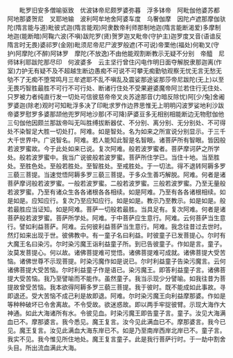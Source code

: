 <!-- { "loadSidebar": true } -->
　　毗罗旧安多僧喻驱致　优波钵帝尼颇罗婆弥暮　浮多钵帝　阿毗伽他婆苏都　阿地那婆贺尼　叉耶地输　波利呵牟地舍阿婆车度　乌奢伽摩　因陀卢遮那摩伽驮陀(隋言能与道)毗彼式迦(隋言能观)阿隶数帝利师那制地迦(隋言能断渴爱)多摩制地迦(能断暗)阿鞠六波(不嗔)跋陀罗(贤)贺罗迦叉毗帝(守护主)迦罗度叉音(语谙反隋言时无畏)婆祁罗(金刚)毗须尼帝尼尸波罗般遮(不可说)帝栗他(福处)何勒叉(守护)阿摩陀(不醉)阿钵罗　摩陀(不放逸)不由他能观割断教示无疑不分别　帝醯　尼师钵利耶跋陀那尽印　何波婆多　云主坚行曾住闪电作明日面夺解脱隶那迦离(作室)力护无有疑不及不超越生断边愚痴不可说不可攀无痴勤劬观察无忧无言无愁无劬不了无痴不堕常鸣月三牟遮耶不乱不嗔乱及震娑那途娑那莎帝尼跋陀(无上)以至无畏巧智胜最胜不可行不可行处、断诸行住处不受果避婆魔帝阿兰若住行无住处、只罗被力者纯直行发一切处可信彼慈帝帝叉炎苏途那音(力暗反除忧)阿[少/兔]舍阇罗婆迦(除老)观时可知毗浮多决了印毗求罗作边界思惟无上明明闪波罗娑地利沙跋帝婆罗慰罗多婆那颉他兜罗阿地沙那(不可降)萨婆豆多无相别相能断边无物慰伽他三句伽他因颇兰那跋帝叫无叫胜缚拔断器仗、不分别、离分别、无分别处、不可得处不染智足大胜一切处打。阿难。如是智处。名为如来之所宣说分别显示。于三千大千世界中。广说智名。阿难。若人能知此智是名智眼。诸菩萨所有智眼。皆因般若波罗蜜故。今于此处如来已说。复次阿难。般若波罗蜜者。菩萨摩诃萨之所学处。般若波罗蜜中。我当广说彼般若波罗蜜。菩萨所住学已。当住十地。当至胜处。至胜色处。至般若胜处。至智胜处。至戒胜处。于一切法。得不退转阿耨多罗三藐三菩提。当速觉悟阿耨多罗三藐三菩提。于多众生善巧解脱。阿难。何者是诸菩萨摩诃般若波罗蜜。一般若波罗蜜。二般若波罗蜜。三般若波罗蜜。乃至无量般若波罗蜜。乃至有诸众生各各诸根各各相续。如是阿难。乃至有各各诸根相续。如是如是。应知应行。复次乃至应知应行。如是如是。教示乃至教示。如是如是。般若最胜应当证知。如是阿难。菩萨一切般若最胜。当具足有。复次阿难。何者是诸菩萨般若波罗蜜。菩萨所学处。阿难。于中菩萨应生意行。阿难。云何菩萨当生意行。譬如利益菩萨。阿难。云何彼利益菩萨当生意行。阿难。我念往昔过去世时。然灯如来出现于世。彼佛教中。有一童子名曰利益。时彼童子已发菩提心。尔时有大魔王名曰染污。尔时染污魔王诣利益童子所。到已告彼童子。作如是言。童子。汝莫发菩提心。何以故。诸佛菩提难可觉悟。诸佛菩提难可成就。诸佛菩提大受苦恼。诸佛世尊不示现菩提。时染污魔作如是说已。尔时利益童子告染污魔言。云何诸佛菩提大受苦恼。尔时利益童子作是语已。染污魔王。即答利益童子言。诸佛菩提大受苦恼。我乃至譬喻而不能作。虽然童子。我当示现少分譬喻。如我往昔为菩提故曾受苦恼。我本欲得阿耨多罗三藐三菩提。我于彼时。既不能成如此事故。寻即退还。受大苦恼不成己利是故即退。阿难。尔时染污魔王向利益摩那婆。作如是等种种破坏已令舍离故。不令受故。欲迷惑故。即以两手牢捉彼臂。示现大海作大神通。如此大海诸所有水。令彼见血。时染污魔王即告童子言。童子。汝见大海满血已不。摩那婆言。我今悉见。魔王复言。汝今见此满血已不。摩那婆言。我今已见。魔王复言。汝见此满血大海东岸已不。如是乃至南岸西岸北岸已不。童子言。我实不见。我今惟见所住地处。魔王复言童子。此是我行菩萨行时。于一劫中割舍头目。所出流血满此大海。
